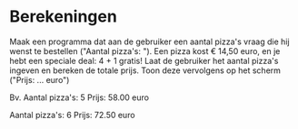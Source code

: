 # Berekeningen

Maak een programma dat aan de gebruiker een aantal pizza's vraag die hij wenst te bestellen ("Aantal pizza's: "). Een pizza kost € 14,50 euro, en je hebt een speciale deal: 4 + 1 gratis! Laat de gebruiker het aantal pizza's ingeven en bereken de totale prijs. Toon deze vervolgens op het scherm ("Prijs: ... euro")

Bv. 
Aantal pizza's: 5
Prijs: 58.00 euro

Aantal pizza's: 6
Prijs: 72.50 euro